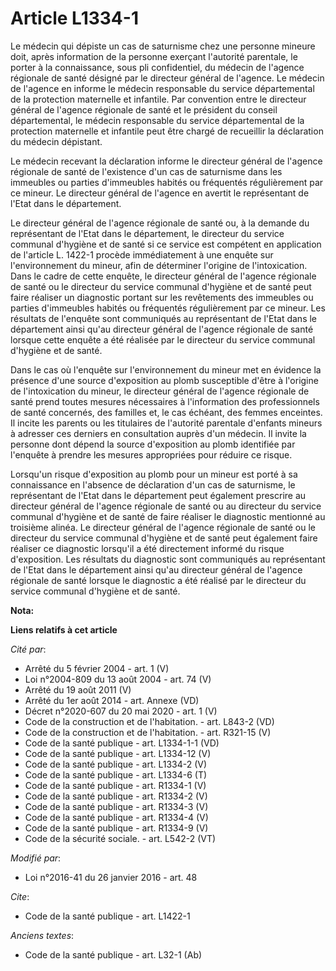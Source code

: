 # Article L1334-1

Le médecin qui dépiste un cas de saturnisme chez une personne mineure doit, après information de la personne exerçant
l'autorité parentale, le porter à la connaissance, sous pli confidentiel, du médecin de l'agence régionale de santé désigné
par le directeur général de l'agence. Le médecin de l'agence en informe le médecin responsable du service départemental de la
protection maternelle et infantile. Par convention entre le directeur général de l'agence régionale de santé et le président
du conseil départemental, le médecin responsable du service départemental de la protection maternelle et infantile peut être
chargé de recueillir la déclaration du médecin dépistant. 

Le médecin recevant la déclaration informe le directeur général de l'agence régionale de santé de l'existence d'un cas de
saturnisme dans les immeubles ou parties d'immeubles habités ou fréquentés régulièrement par ce mineur. Le directeur général
de l'agence en avertit le représentant de l'Etat dans le département. 

Le directeur général de l'agence régionale de santé ou, à la demande du représentant de l'Etat dans le département, le
directeur du service communal d'hygiène et de santé si ce service est compétent en application de l'article L. 1422-1 procède
immédiatement à une enquête sur l'environnement du mineur, afin de déterminer l'origine de l'intoxication. Dans le cadre de
cette enquête, le directeur général de l'agence régionale de santé ou le directeur du service communal d'hygiène et de santé
peut faire réaliser un diagnostic portant sur les revêtements des immeubles ou parties d'immeubles habités ou fréquentés
régulièrement par ce mineur. Les résultats de l'enquête sont communiqués au représentant de l'Etat dans le département ainsi
qu'au directeur général de l'agence régionale de santé lorsque cette enquête a été réalisée par le directeur du service
communal d'hygiène et de santé. 

Dans le cas où l'enquête sur l'environnement du mineur met en évidence la présence d'une source d'exposition au plomb
susceptible d'être à l'origine de l'intoxication du mineur, le directeur général de l'agence régionale de santé prend toutes
mesures nécessaires à l'information des professionnels de santé concernés, des familles et, le cas échéant, des femmes
enceintes. Il incite les parents ou les titulaires de l'autorité parentale d'enfants mineurs à adresser ces derniers en
consultation auprès d'un médecin. Il invite la personne dont dépend la source d'exposition au plomb identifiée par l'enquête
à prendre les mesures appropriées pour réduire ce risque. 

Lorsqu'un risque d'exposition au plomb pour un mineur est porté à sa connaissance en l'absence de déclaration d'un cas de
saturnisme, le représentant de l'Etat dans le département peut également prescrire au directeur général de l'agence régionale
de santé ou au directeur du service communal d'hygiène et de santé de faire réaliser le diagnostic mentionné au troisième
alinéa. Le directeur général de l'agence régionale de santé ou le directeur du service communal d'hygiène et de santé peut
également faire réaliser ce diagnostic lorsqu'il a été directement informé du risque d'exposition. Les résultats du
diagnostic sont communiqués au représentant de l'Etat dans le département ainsi qu'au directeur général de l'agence régionale
de santé lorsque le diagnostic a été réalisé par le directeur du service communal d'hygiène et de santé.

**Nota:**



**Liens relatifs à cet article**

_Cité par_:

  - Arrêté du 5 février 2004 - art. 1 (V)
  - Loi n°2004-809 du 13 août 2004 - art. 74 (V)
  - Arrêté du 19 août 2011 (V)
  - Arrêté du 1er août 2014 - art. Annexe (VD)
  - Décret n°2020-607 du 20 mai 2020 - art. 1 (V)
  - Code de la construction et de l'habitation. - art. L843-2 (VD)
  - Code de la construction et de l'habitation. - art. R321-15 (V)
  - Code de la santé publique - art. L1334-1-1 (VD)
  - Code de la santé publique - art. L1334-12 (V)
  - Code de la santé publique - art. L1334-2 (V)
  - Code de la santé publique - art. L1334-6 (T)
  - Code de la santé publique - art. R1334-1 (V)
  - Code de la santé publique - art. R1334-2 (V)
  - Code de la santé publique - art. R1334-3 (V)
  - Code de la santé publique - art. R1334-4 (V)
  - Code de la santé publique - art. R1334-9 (V)
  - Code de la sécurité sociale. - art. L542-2 (VT)

_Modifié par_:

  - Loi n°2016-41 du 26 janvier 2016 - art. 48

_Cite_:

  - Code de la santé publique - art. L1422-1

_Anciens textes_:

  - Code de la santé publique - art. L32-1 (Ab)
